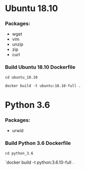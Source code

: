 # Ubuntu 18.10

### Packages: 
* wget
* vim
* unzip
* zip
* curl

### Build Ubuntu 18.10 Dockerfile

`cd ubuntu_18.10`

`docker build -t ubuntu:18.10-full .`

# Python 3.6

### Packages: 
* urwid

### Build Python 3.6 Dockerfile

`cd python_3.6`

`docker build -t python:3.6.10-full .
